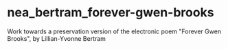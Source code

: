 # nea_bertram_forever-gwen-brooks
Work towards a preservation version of the electronic poem "Forever Gwen Brooks", by Lillian-Yvonne Bertram
